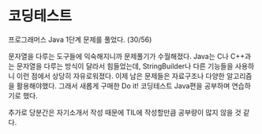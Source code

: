 # 코딩테스트
프로그래머스 Java 1단계 문제를 풀었다. (30/56)

문자열을 다루는 도구들에 익숙해지니까 문제풀기가 수월해졌다. Java는 C나 C++과는 문자열을 다루는 방식이 달라서 힘들었는데,
StringBuilder나 다른 기능들을 사용하니 이런 점에서 상당히 자유로워졌다. 이제 남은 문제들은
자료구조나 다양한 알고리즘을 활용해야했다. 그래서 새롭게 구매한 Do it! 코딩테스트 Java편을 공부하며 연습하기로 했다.

추가로 당분간은 자기소개서 작성 때문에 TIL에 작성할만큼 공부량이 많지 않을 것 같다.

